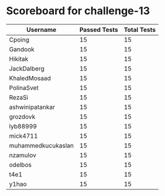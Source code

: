 # Scoreboard for challenge-13
| Username   | Passed Tests | Total Tests |
|------------|--------------|-------------|
| Cpoing | 15 | 15 |
| Gandook | 15 | 15 |
| Hikitak | 15 | 15 |
| JackDalberg | 15 | 15 |
| KhaledMosaad | 15 | 15 |
| PolinaSvet | 15 | 15 |
| RezaSi | 15 | 15 |
| ashwinipatankar | 15 | 15 |
| grozdovk | 15 | 15 |
| lyb88999 | 15 | 15 |
| mick4711 | 15 | 15 |
| muhammedkucukaslan | 15 | 15 |
| nzamulov | 15 | 15 |
| odelbos | 15 | 15 |
| t4e1 | 15 | 15 |
| y1hao | 15 | 15 |
